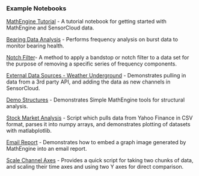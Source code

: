 ### Example Notebooks ###

[MathEngine Tutorial](https://github.com/LORD-MicroStrain/SensorCloud/blob/master/MathEngine/Example%20Notebooks/MathEngine_Tutorial.ipynb) - A tutorial notebook for getting started with MathEngine and SensorCloud data.

[Bearing Data Analysis](https://github.com/LORD-MicroStrain/SensorCloud/blob/master/MathEngine/Example%20Notebooks/Lab%20Bearing%20Analysis.ipynb) - Performs frequency analysis on burst data to monitor bearing health.

[Notch Filter](https://github.com/LORD-MicroStrain/SensorCloud/blob/master/MathEngine/Example%20Notebooks/LORD%20Notch%20Filter.ipynb)- A method to apply a bandstop or notch filter to a data set for the purpose of removing a specific series of frequency components.

[External Data Sources - Weather Underground](https://github.com/LORD-MicroStrain/SensorCloud/blob/master/MathEngine/Example%20Notebooks/External%20Data%20Sources%20-%20Weather%20Underground.ipynb) - Demonstrates pulling in data from a 3rd party API, and adding the data as new channels in SensorCloud.

[Demo Structures](https://github.com/LORD-MicroStrain/SensorCloud/blob/master/MathEngine/Example%20Notebooks/Demo%20Structures.ipynb) - Demonstrates Simple MathEngine tools for structural analysis.

[Stock Market Analysis](https://github.com/LORD-MicroStrain/SensorCloud/blob/master/MathEngine/Example%20Notebooks/Stock_Market_Analysis.ipynb) - Script which pulls data from Yahoo Finance in CSV format, parses it into numpy arrays, and demonstrates plotting of datasets with matlabplotlib.

[Email Report](https://github.com/LORD-MicroStrain/SensorCloud/blob/master/MathEngine/Example%20Notebooks/Email%20Graph%20Image.ipynb) - Demonstrates how to embed a graph image generated by MathEngine into an email report.

[Scale Channel Axes](https://github.com/LORD-MicroStrain/SensorCloud/blob/master/MathEngine/Example%20Notebooks/Scale%20Channels.ipynb) - Provides a quick script for taking two chunks of data, and scaling their time axes and using two Y axes for direct comparison.
